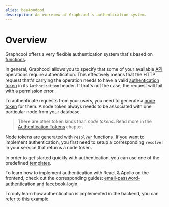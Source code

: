 ```yaml
---
alias: bee4oodood
description: An overview of Graphcool's authentication system.
---
```


# Overview

Graphcool offers a very flexible authentication system that's based on [functions](!alias-aiw4aimie9).

In general, Graphcool allows you to specify that some of your available [API](!alias-abogasd0go) operations require authentication. This effectively means that the HTTP request that's carrying the operation needs to have a valid [authentication token](!alias-eip7ahqu5o) in its `Authorization` header. If that's not the case, the request will fail with a permission error.

To authenticate requests from your users, you need to generate a [node token](!alias-eip7ahqu5o#node-tokens) for them. A node token always needs to be associated with one particular node from your database.

> There are other token kinds than _node tokens_. Read more in the [Authentication Tokens](!alias-eip7ahqu5o) chapter.

Node tokens are generated with [`resolver`](!alias-su6wu3yoo2) functions. If you want to implement authentication, you first need to setup a corresponding `resolver` in your service that returns a node token.

In order to get started quickly with authentication, you can use one of the predefined [templates](https://github.com/graphcool/templates/tree/master/auth/).

<InfoBox>

To learn how to implement authentication with React & Apollo on the frontend, check out the corresponding guides: [email-password-authentication](!alias-cu3jah9ech) and [facebook-login](!alias-yi9jeuwohl).

To only learn how authentication is implemented in the backend, you can refer to [this](https://github.com/graphcool/graphcool-framework/tree/master/examples/0.x/auth) example.

</InfoBox>
